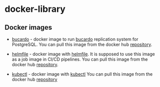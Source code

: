 # docker-library

## Docker images
* [bucardo](./bucardo) - docker image to run [bucardo](https://bucardo.org/Bucardo/) replication system for PostgreSQL. 
  You can pull this image from the docker hub [repository](https://hub.docker.com/r/maksymdolgykh/bucardo).

* [helmfile](./helmfile) - docker image with [helmfile](https://github.com/roboll/helmfile). It is supposed to use this 
  image as a job image in CI/CD pipelines.
  You can pull this image from the docker hub [repository](https://hub.docker.com/r/maksymdolgykh/helmfile).
 
* [kubectl](./kubectl) - docker image with [kubectl](https://kubernetes.io/docs/reference/kubectl/kubectl/)
   You can pull this image from the docker hub [repository](https://hub.docker.com/r/maksymdolgykh/kubectl)
